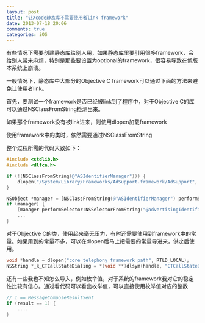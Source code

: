 ```yaml
---
layout: post
title: "让Xcode静态库不需要使用者link framework"
date: 2013-07-18 20:06
comments: true
categories: iOS
---
```


有些情况下需要创建静态库给别人用，如果静态库里要引用很多framework，会给别人带来麻烦，特别是那些要设置为optional的framework，很容易导致在低版本系统上崩溃。

一般情况下，静态库中大部分的Objective C framework可以通过下面的方法来避免让使用者link。

首先，要测试一个framework是否已经被link到了程序中，对于Objective C的库可以通过NSClassFromString检测出来。

如果那个framework没有被link进来，则使用dlopen加载framework

使用framework中的类时，依然需要通过NSClassFromString

整个过程所需的代码大致如下：

``` objective-c
#include <stdlib.h>
#include <dlfcn.h>

if (!(NSClassFromString(@"ASIdentifierManager"))) {
	dlopen("/System/Library/Frameworks/AdSupport.framework/AdSupport", RTLD_LOCAL);
}

NSObject *manager = [NSClassFromString(@"ASIdentifierManager") performSelector:NSSelectorFromString(@"sharedManager")];
if (manager) {
	[manager performSelector:NSSelectorFromString("@advertisingIdentifier")];
	...
}
```

对于Objective C的类，使用起来毫无压力，有时还需要使用到framework中的常量。如果用到的常量不多，可以在dlopen后马上把需要的常量导进来，供之后使用。

``` objective-c
void *handle = dlopen("core telephony framework path", RTLD_LOCAL);
NSString *_k_CTCallStateDialing = *(void **)dlsym(handle, "CTCallStateDialing");
```

还有一些我也不知怎么导入，例如枚举值，对于系统的framework我对它的稳定性比较有信心。通过看代码可以看出枚举值，可以直接使用枚举值对应的整数

``` objective-c
// 1 == MessageComposeResultSent
if (result == 1) {
	....
}
```


